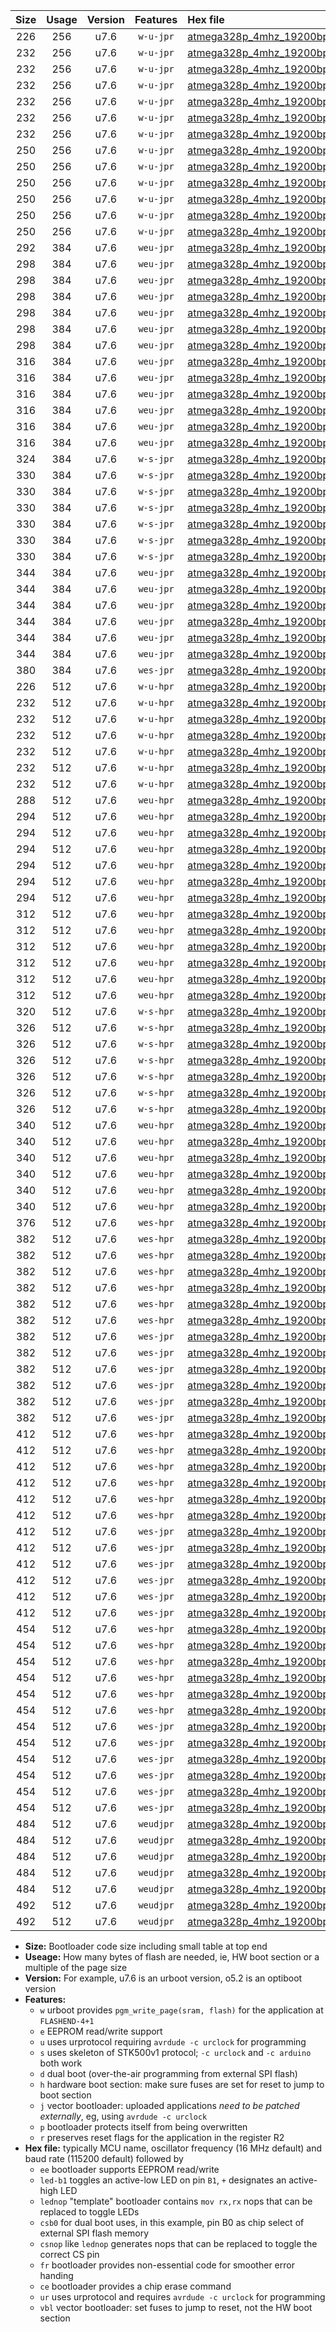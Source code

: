|Size|Usage|Version|Features|Hex file|
|:-:|:-:|:-:|:-:|:--|
|226|256|u7.6|`w-u-jpr`|[atmega328p_4mhz_19200bps_ur_vbl.hex](https://raw.githubusercontent.com/stefanrueger/urboot/main/bootloaders/atmega328p/fcpu_4mhz/19200_bps/atmega328p_4mhz_19200bps_ur_vbl.hex)|
|232|256|u7.6|`w-u-jpr`|[atmega328p_4mhz_19200bps_led+b1_ur_vbl.hex](https://raw.githubusercontent.com/stefanrueger/urboot/main/bootloaders/atmega328p/fcpu_4mhz/19200_bps/atmega328p_4mhz_19200bps_led+b1_ur_vbl.hex)|
|232|256|u7.6|`w-u-jpr`|[atmega328p_4mhz_19200bps_led+b5_ur_vbl.hex](https://raw.githubusercontent.com/stefanrueger/urboot/main/bootloaders/atmega328p/fcpu_4mhz/19200_bps/atmega328p_4mhz_19200bps_led+b5_ur_vbl.hex)|
|232|256|u7.6|`w-u-jpr`|[atmega328p_4mhz_19200bps_led+d5_ur_vbl.hex](https://raw.githubusercontent.com/stefanrueger/urboot/main/bootloaders/atmega328p/fcpu_4mhz/19200_bps/atmega328p_4mhz_19200bps_led+d5_ur_vbl.hex)|
|232|256|u7.6|`w-u-jpr`|[atmega328p_4mhz_19200bps_led-b1_ur_vbl.hex](https://raw.githubusercontent.com/stefanrueger/urboot/main/bootloaders/atmega328p/fcpu_4mhz/19200_bps/atmega328p_4mhz_19200bps_led-b1_ur_vbl.hex)|
|232|256|u7.6|`w-u-jpr`|[atmega328p_4mhz_19200bps_led-d5_ur_vbl.hex](https://raw.githubusercontent.com/stefanrueger/urboot/main/bootloaders/atmega328p/fcpu_4mhz/19200_bps/atmega328p_4mhz_19200bps_led-d5_ur_vbl.hex)|
|232|256|u7.6|`w-u-jpr`|[atmega328p_4mhz_19200bps_lednop_ur_vbl.hex](https://raw.githubusercontent.com/stefanrueger/urboot/main/bootloaders/atmega328p/fcpu_4mhz/19200_bps/atmega328p_4mhz_19200bps_lednop_ur_vbl.hex)|
|250|256|u7.6|`w-u-jpr`|[atmega328p_4mhz_19200bps_led+b1_fr_ur_vbl.hex](https://raw.githubusercontent.com/stefanrueger/urboot/main/bootloaders/atmega328p/fcpu_4mhz/19200_bps/atmega328p_4mhz_19200bps_led+b1_fr_ur_vbl.hex)|
|250|256|u7.6|`w-u-jpr`|[atmega328p_4mhz_19200bps_led+b5_fr_ur_vbl.hex](https://raw.githubusercontent.com/stefanrueger/urboot/main/bootloaders/atmega328p/fcpu_4mhz/19200_bps/atmega328p_4mhz_19200bps_led+b5_fr_ur_vbl.hex)|
|250|256|u7.6|`w-u-jpr`|[atmega328p_4mhz_19200bps_led+d5_fr_ur_vbl.hex](https://raw.githubusercontent.com/stefanrueger/urboot/main/bootloaders/atmega328p/fcpu_4mhz/19200_bps/atmega328p_4mhz_19200bps_led+d5_fr_ur_vbl.hex)|
|250|256|u7.6|`w-u-jpr`|[atmega328p_4mhz_19200bps_led-b1_fr_ur_vbl.hex](https://raw.githubusercontent.com/stefanrueger/urboot/main/bootloaders/atmega328p/fcpu_4mhz/19200_bps/atmega328p_4mhz_19200bps_led-b1_fr_ur_vbl.hex)|
|250|256|u7.6|`w-u-jpr`|[atmega328p_4mhz_19200bps_led-d5_fr_ur_vbl.hex](https://raw.githubusercontent.com/stefanrueger/urboot/main/bootloaders/atmega328p/fcpu_4mhz/19200_bps/atmega328p_4mhz_19200bps_led-d5_fr_ur_vbl.hex)|
|250|256|u7.6|`w-u-jpr`|[atmega328p_4mhz_19200bps_lednop_fr_ur_vbl.hex](https://raw.githubusercontent.com/stefanrueger/urboot/main/bootloaders/atmega328p/fcpu_4mhz/19200_bps/atmega328p_4mhz_19200bps_lednop_fr_ur_vbl.hex)|
|292|384|u7.6|`weu-jpr`|[atmega328p_4mhz_19200bps_ee_ur_vbl.hex](https://raw.githubusercontent.com/stefanrueger/urboot/main/bootloaders/atmega328p/fcpu_4mhz/19200_bps/atmega328p_4mhz_19200bps_ee_ur_vbl.hex)|
|298|384|u7.6|`weu-jpr`|[atmega328p_4mhz_19200bps_ee_led+b1_ur_vbl.hex](https://raw.githubusercontent.com/stefanrueger/urboot/main/bootloaders/atmega328p/fcpu_4mhz/19200_bps/atmega328p_4mhz_19200bps_ee_led+b1_ur_vbl.hex)|
|298|384|u7.6|`weu-jpr`|[atmega328p_4mhz_19200bps_ee_led+b5_ur_vbl.hex](https://raw.githubusercontent.com/stefanrueger/urboot/main/bootloaders/atmega328p/fcpu_4mhz/19200_bps/atmega328p_4mhz_19200bps_ee_led+b5_ur_vbl.hex)|
|298|384|u7.6|`weu-jpr`|[atmega328p_4mhz_19200bps_ee_led+d5_ur_vbl.hex](https://raw.githubusercontent.com/stefanrueger/urboot/main/bootloaders/atmega328p/fcpu_4mhz/19200_bps/atmega328p_4mhz_19200bps_ee_led+d5_ur_vbl.hex)|
|298|384|u7.6|`weu-jpr`|[atmega328p_4mhz_19200bps_ee_led-b1_ur_vbl.hex](https://raw.githubusercontent.com/stefanrueger/urboot/main/bootloaders/atmega328p/fcpu_4mhz/19200_bps/atmega328p_4mhz_19200bps_ee_led-b1_ur_vbl.hex)|
|298|384|u7.6|`weu-jpr`|[atmega328p_4mhz_19200bps_ee_led-d5_ur_vbl.hex](https://raw.githubusercontent.com/stefanrueger/urboot/main/bootloaders/atmega328p/fcpu_4mhz/19200_bps/atmega328p_4mhz_19200bps_ee_led-d5_ur_vbl.hex)|
|298|384|u7.6|`weu-jpr`|[atmega328p_4mhz_19200bps_ee_lednop_ur_vbl.hex](https://raw.githubusercontent.com/stefanrueger/urboot/main/bootloaders/atmega328p/fcpu_4mhz/19200_bps/atmega328p_4mhz_19200bps_ee_lednop_ur_vbl.hex)|
|316|384|u7.6|`weu-jpr`|[atmega328p_4mhz_19200bps_ee_led+b1_fr_ur_vbl.hex](https://raw.githubusercontent.com/stefanrueger/urboot/main/bootloaders/atmega328p/fcpu_4mhz/19200_bps/atmega328p_4mhz_19200bps_ee_led+b1_fr_ur_vbl.hex)|
|316|384|u7.6|`weu-jpr`|[atmega328p_4mhz_19200bps_ee_led+b5_fr_ur_vbl.hex](https://raw.githubusercontent.com/stefanrueger/urboot/main/bootloaders/atmega328p/fcpu_4mhz/19200_bps/atmega328p_4mhz_19200bps_ee_led+b5_fr_ur_vbl.hex)|
|316|384|u7.6|`weu-jpr`|[atmega328p_4mhz_19200bps_ee_led+d5_fr_ur_vbl.hex](https://raw.githubusercontent.com/stefanrueger/urboot/main/bootloaders/atmega328p/fcpu_4mhz/19200_bps/atmega328p_4mhz_19200bps_ee_led+d5_fr_ur_vbl.hex)|
|316|384|u7.6|`weu-jpr`|[atmega328p_4mhz_19200bps_ee_led-b1_fr_ur_vbl.hex](https://raw.githubusercontent.com/stefanrueger/urboot/main/bootloaders/atmega328p/fcpu_4mhz/19200_bps/atmega328p_4mhz_19200bps_ee_led-b1_fr_ur_vbl.hex)|
|316|384|u7.6|`weu-jpr`|[atmega328p_4mhz_19200bps_ee_led-d5_fr_ur_vbl.hex](https://raw.githubusercontent.com/stefanrueger/urboot/main/bootloaders/atmega328p/fcpu_4mhz/19200_bps/atmega328p_4mhz_19200bps_ee_led-d5_fr_ur_vbl.hex)|
|316|384|u7.6|`weu-jpr`|[atmega328p_4mhz_19200bps_ee_lednop_fr_ur_vbl.hex](https://raw.githubusercontent.com/stefanrueger/urboot/main/bootloaders/atmega328p/fcpu_4mhz/19200_bps/atmega328p_4mhz_19200bps_ee_lednop_fr_ur_vbl.hex)|
|324|384|u7.6|`w-s-jpr`|[atmega328p_4mhz_19200bps_vbl.hex](https://raw.githubusercontent.com/stefanrueger/urboot/main/bootloaders/atmega328p/fcpu_4mhz/19200_bps/atmega328p_4mhz_19200bps_vbl.hex)|
|330|384|u7.6|`w-s-jpr`|[atmega328p_4mhz_19200bps_led+b1_vbl.hex](https://raw.githubusercontent.com/stefanrueger/urboot/main/bootloaders/atmega328p/fcpu_4mhz/19200_bps/atmega328p_4mhz_19200bps_led+b1_vbl.hex)|
|330|384|u7.6|`w-s-jpr`|[atmega328p_4mhz_19200bps_led+b5_vbl.hex](https://raw.githubusercontent.com/stefanrueger/urboot/main/bootloaders/atmega328p/fcpu_4mhz/19200_bps/atmega328p_4mhz_19200bps_led+b5_vbl.hex)|
|330|384|u7.6|`w-s-jpr`|[atmega328p_4mhz_19200bps_led+d5_vbl.hex](https://raw.githubusercontent.com/stefanrueger/urboot/main/bootloaders/atmega328p/fcpu_4mhz/19200_bps/atmega328p_4mhz_19200bps_led+d5_vbl.hex)|
|330|384|u7.6|`w-s-jpr`|[atmega328p_4mhz_19200bps_led-b1_vbl.hex](https://raw.githubusercontent.com/stefanrueger/urboot/main/bootloaders/atmega328p/fcpu_4mhz/19200_bps/atmega328p_4mhz_19200bps_led-b1_vbl.hex)|
|330|384|u7.6|`w-s-jpr`|[atmega328p_4mhz_19200bps_led-d5_vbl.hex](https://raw.githubusercontent.com/stefanrueger/urboot/main/bootloaders/atmega328p/fcpu_4mhz/19200_bps/atmega328p_4mhz_19200bps_led-d5_vbl.hex)|
|330|384|u7.6|`w-s-jpr`|[atmega328p_4mhz_19200bps_lednop_vbl.hex](https://raw.githubusercontent.com/stefanrueger/urboot/main/bootloaders/atmega328p/fcpu_4mhz/19200_bps/atmega328p_4mhz_19200bps_lednop_vbl.hex)|
|344|384|u7.6|`weu-jpr`|[atmega328p_4mhz_19200bps_ee_led+b1_fr_ce_ur_vbl.hex](https://raw.githubusercontent.com/stefanrueger/urboot/main/bootloaders/atmega328p/fcpu_4mhz/19200_bps/atmega328p_4mhz_19200bps_ee_led+b1_fr_ce_ur_vbl.hex)|
|344|384|u7.6|`weu-jpr`|[atmega328p_4mhz_19200bps_ee_led+b5_fr_ce_ur_vbl.hex](https://raw.githubusercontent.com/stefanrueger/urboot/main/bootloaders/atmega328p/fcpu_4mhz/19200_bps/atmega328p_4mhz_19200bps_ee_led+b5_fr_ce_ur_vbl.hex)|
|344|384|u7.6|`weu-jpr`|[atmega328p_4mhz_19200bps_ee_led+d5_fr_ce_ur_vbl.hex](https://raw.githubusercontent.com/stefanrueger/urboot/main/bootloaders/atmega328p/fcpu_4mhz/19200_bps/atmega328p_4mhz_19200bps_ee_led+d5_fr_ce_ur_vbl.hex)|
|344|384|u7.6|`weu-jpr`|[atmega328p_4mhz_19200bps_ee_led-b1_fr_ce_ur_vbl.hex](https://raw.githubusercontent.com/stefanrueger/urboot/main/bootloaders/atmega328p/fcpu_4mhz/19200_bps/atmega328p_4mhz_19200bps_ee_led-b1_fr_ce_ur_vbl.hex)|
|344|384|u7.6|`weu-jpr`|[atmega328p_4mhz_19200bps_ee_led-d5_fr_ce_ur_vbl.hex](https://raw.githubusercontent.com/stefanrueger/urboot/main/bootloaders/atmega328p/fcpu_4mhz/19200_bps/atmega328p_4mhz_19200bps_ee_led-d5_fr_ce_ur_vbl.hex)|
|344|384|u7.6|`weu-jpr`|[atmega328p_4mhz_19200bps_ee_lednop_fr_ce_ur_vbl.hex](https://raw.githubusercontent.com/stefanrueger/urboot/main/bootloaders/atmega328p/fcpu_4mhz/19200_bps/atmega328p_4mhz_19200bps_ee_lednop_fr_ce_ur_vbl.hex)|
|380|384|u7.6|`wes-jpr`|[atmega328p_4mhz_19200bps_ee_vbl.hex](https://raw.githubusercontent.com/stefanrueger/urboot/main/bootloaders/atmega328p/fcpu_4mhz/19200_bps/atmega328p_4mhz_19200bps_ee_vbl.hex)|
|226|512|u7.6|`w-u-hpr`|[atmega328p_4mhz_19200bps_ur.hex](https://raw.githubusercontent.com/stefanrueger/urboot/main/bootloaders/atmega328p/fcpu_4mhz/19200_bps/atmega328p_4mhz_19200bps_ur.hex)|
|232|512|u7.6|`w-u-hpr`|[atmega328p_4mhz_19200bps_led+b1_ur.hex](https://raw.githubusercontent.com/stefanrueger/urboot/main/bootloaders/atmega328p/fcpu_4mhz/19200_bps/atmega328p_4mhz_19200bps_led+b1_ur.hex)|
|232|512|u7.6|`w-u-hpr`|[atmega328p_4mhz_19200bps_led+b5_ur.hex](https://raw.githubusercontent.com/stefanrueger/urboot/main/bootloaders/atmega328p/fcpu_4mhz/19200_bps/atmega328p_4mhz_19200bps_led+b5_ur.hex)|
|232|512|u7.6|`w-u-hpr`|[atmega328p_4mhz_19200bps_led+d5_ur.hex](https://raw.githubusercontent.com/stefanrueger/urboot/main/bootloaders/atmega328p/fcpu_4mhz/19200_bps/atmega328p_4mhz_19200bps_led+d5_ur.hex)|
|232|512|u7.6|`w-u-hpr`|[atmega328p_4mhz_19200bps_led-b1_ur.hex](https://raw.githubusercontent.com/stefanrueger/urboot/main/bootloaders/atmega328p/fcpu_4mhz/19200_bps/atmega328p_4mhz_19200bps_led-b1_ur.hex)|
|232|512|u7.6|`w-u-hpr`|[atmega328p_4mhz_19200bps_led-d5_ur.hex](https://raw.githubusercontent.com/stefanrueger/urboot/main/bootloaders/atmega328p/fcpu_4mhz/19200_bps/atmega328p_4mhz_19200bps_led-d5_ur.hex)|
|232|512|u7.6|`w-u-hpr`|[atmega328p_4mhz_19200bps_lednop_ur.hex](https://raw.githubusercontent.com/stefanrueger/urboot/main/bootloaders/atmega328p/fcpu_4mhz/19200_bps/atmega328p_4mhz_19200bps_lednop_ur.hex)|
|288|512|u7.6|`weu-hpr`|[atmega328p_4mhz_19200bps_ee_ur.hex](https://raw.githubusercontent.com/stefanrueger/urboot/main/bootloaders/atmega328p/fcpu_4mhz/19200_bps/atmega328p_4mhz_19200bps_ee_ur.hex)|
|294|512|u7.6|`weu-hpr`|[atmega328p_4mhz_19200bps_ee_led+b1_ur.hex](https://raw.githubusercontent.com/stefanrueger/urboot/main/bootloaders/atmega328p/fcpu_4mhz/19200_bps/atmega328p_4mhz_19200bps_ee_led+b1_ur.hex)|
|294|512|u7.6|`weu-hpr`|[atmega328p_4mhz_19200bps_ee_led+b5_ur.hex](https://raw.githubusercontent.com/stefanrueger/urboot/main/bootloaders/atmega328p/fcpu_4mhz/19200_bps/atmega328p_4mhz_19200bps_ee_led+b5_ur.hex)|
|294|512|u7.6|`weu-hpr`|[atmega328p_4mhz_19200bps_ee_led+d5_ur.hex](https://raw.githubusercontent.com/stefanrueger/urboot/main/bootloaders/atmega328p/fcpu_4mhz/19200_bps/atmega328p_4mhz_19200bps_ee_led+d5_ur.hex)|
|294|512|u7.6|`weu-hpr`|[atmega328p_4mhz_19200bps_ee_led-b1_ur.hex](https://raw.githubusercontent.com/stefanrueger/urboot/main/bootloaders/atmega328p/fcpu_4mhz/19200_bps/atmega328p_4mhz_19200bps_ee_led-b1_ur.hex)|
|294|512|u7.6|`weu-hpr`|[atmega328p_4mhz_19200bps_ee_led-d5_ur.hex](https://raw.githubusercontent.com/stefanrueger/urboot/main/bootloaders/atmega328p/fcpu_4mhz/19200_bps/atmega328p_4mhz_19200bps_ee_led-d5_ur.hex)|
|294|512|u7.6|`weu-hpr`|[atmega328p_4mhz_19200bps_ee_lednop_ur.hex](https://raw.githubusercontent.com/stefanrueger/urboot/main/bootloaders/atmega328p/fcpu_4mhz/19200_bps/atmega328p_4mhz_19200bps_ee_lednop_ur.hex)|
|312|512|u7.6|`weu-hpr`|[atmega328p_4mhz_19200bps_ee_led+b1_fr_ur.hex](https://raw.githubusercontent.com/stefanrueger/urboot/main/bootloaders/atmega328p/fcpu_4mhz/19200_bps/atmega328p_4mhz_19200bps_ee_led+b1_fr_ur.hex)|
|312|512|u7.6|`weu-hpr`|[atmega328p_4mhz_19200bps_ee_led+b5_fr_ur.hex](https://raw.githubusercontent.com/stefanrueger/urboot/main/bootloaders/atmega328p/fcpu_4mhz/19200_bps/atmega328p_4mhz_19200bps_ee_led+b5_fr_ur.hex)|
|312|512|u7.6|`weu-hpr`|[atmega328p_4mhz_19200bps_ee_led+d5_fr_ur.hex](https://raw.githubusercontent.com/stefanrueger/urboot/main/bootloaders/atmega328p/fcpu_4mhz/19200_bps/atmega328p_4mhz_19200bps_ee_led+d5_fr_ur.hex)|
|312|512|u7.6|`weu-hpr`|[atmega328p_4mhz_19200bps_ee_led-b1_fr_ur.hex](https://raw.githubusercontent.com/stefanrueger/urboot/main/bootloaders/atmega328p/fcpu_4mhz/19200_bps/atmega328p_4mhz_19200bps_ee_led-b1_fr_ur.hex)|
|312|512|u7.6|`weu-hpr`|[atmega328p_4mhz_19200bps_ee_led-d5_fr_ur.hex](https://raw.githubusercontent.com/stefanrueger/urboot/main/bootloaders/atmega328p/fcpu_4mhz/19200_bps/atmega328p_4mhz_19200bps_ee_led-d5_fr_ur.hex)|
|312|512|u7.6|`weu-hpr`|[atmega328p_4mhz_19200bps_ee_lednop_fr_ur.hex](https://raw.githubusercontent.com/stefanrueger/urboot/main/bootloaders/atmega328p/fcpu_4mhz/19200_bps/atmega328p_4mhz_19200bps_ee_lednop_fr_ur.hex)|
|320|512|u7.6|`w-s-hpr`|[atmega328p_4mhz_19200bps.hex](https://raw.githubusercontent.com/stefanrueger/urboot/main/bootloaders/atmega328p/fcpu_4mhz/19200_bps/atmega328p_4mhz_19200bps.hex)|
|326|512|u7.6|`w-s-hpr`|[atmega328p_4mhz_19200bps_led+b1.hex](https://raw.githubusercontent.com/stefanrueger/urboot/main/bootloaders/atmega328p/fcpu_4mhz/19200_bps/atmega328p_4mhz_19200bps_led+b1.hex)|
|326|512|u7.6|`w-s-hpr`|[atmega328p_4mhz_19200bps_led+b5.hex](https://raw.githubusercontent.com/stefanrueger/urboot/main/bootloaders/atmega328p/fcpu_4mhz/19200_bps/atmega328p_4mhz_19200bps_led+b5.hex)|
|326|512|u7.6|`w-s-hpr`|[atmega328p_4mhz_19200bps_led+d5.hex](https://raw.githubusercontent.com/stefanrueger/urboot/main/bootloaders/atmega328p/fcpu_4mhz/19200_bps/atmega328p_4mhz_19200bps_led+d5.hex)|
|326|512|u7.6|`w-s-hpr`|[atmega328p_4mhz_19200bps_led-b1.hex](https://raw.githubusercontent.com/stefanrueger/urboot/main/bootloaders/atmega328p/fcpu_4mhz/19200_bps/atmega328p_4mhz_19200bps_led-b1.hex)|
|326|512|u7.6|`w-s-hpr`|[atmega328p_4mhz_19200bps_led-d5.hex](https://raw.githubusercontent.com/stefanrueger/urboot/main/bootloaders/atmega328p/fcpu_4mhz/19200_bps/atmega328p_4mhz_19200bps_led-d5.hex)|
|326|512|u7.6|`w-s-hpr`|[atmega328p_4mhz_19200bps_lednop.hex](https://raw.githubusercontent.com/stefanrueger/urboot/main/bootloaders/atmega328p/fcpu_4mhz/19200_bps/atmega328p_4mhz_19200bps_lednop.hex)|
|340|512|u7.6|`weu-hpr`|[atmega328p_4mhz_19200bps_ee_led+b1_fr_ce_ur.hex](https://raw.githubusercontent.com/stefanrueger/urboot/main/bootloaders/atmega328p/fcpu_4mhz/19200_bps/atmega328p_4mhz_19200bps_ee_led+b1_fr_ce_ur.hex)|
|340|512|u7.6|`weu-hpr`|[atmega328p_4mhz_19200bps_ee_led+b5_fr_ce_ur.hex](https://raw.githubusercontent.com/stefanrueger/urboot/main/bootloaders/atmega328p/fcpu_4mhz/19200_bps/atmega328p_4mhz_19200bps_ee_led+b5_fr_ce_ur.hex)|
|340|512|u7.6|`weu-hpr`|[atmega328p_4mhz_19200bps_ee_led+d5_fr_ce_ur.hex](https://raw.githubusercontent.com/stefanrueger/urboot/main/bootloaders/atmega328p/fcpu_4mhz/19200_bps/atmega328p_4mhz_19200bps_ee_led+d5_fr_ce_ur.hex)|
|340|512|u7.6|`weu-hpr`|[atmega328p_4mhz_19200bps_ee_led-b1_fr_ce_ur.hex](https://raw.githubusercontent.com/stefanrueger/urboot/main/bootloaders/atmega328p/fcpu_4mhz/19200_bps/atmega328p_4mhz_19200bps_ee_led-b1_fr_ce_ur.hex)|
|340|512|u7.6|`weu-hpr`|[atmega328p_4mhz_19200bps_ee_led-d5_fr_ce_ur.hex](https://raw.githubusercontent.com/stefanrueger/urboot/main/bootloaders/atmega328p/fcpu_4mhz/19200_bps/atmega328p_4mhz_19200bps_ee_led-d5_fr_ce_ur.hex)|
|340|512|u7.6|`weu-hpr`|[atmega328p_4mhz_19200bps_ee_lednop_fr_ce_ur.hex](https://raw.githubusercontent.com/stefanrueger/urboot/main/bootloaders/atmega328p/fcpu_4mhz/19200_bps/atmega328p_4mhz_19200bps_ee_lednop_fr_ce_ur.hex)|
|376|512|u7.6|`wes-hpr`|[atmega328p_4mhz_19200bps_ee.hex](https://raw.githubusercontent.com/stefanrueger/urboot/main/bootloaders/atmega328p/fcpu_4mhz/19200_bps/atmega328p_4mhz_19200bps_ee.hex)|
|382|512|u7.6|`wes-hpr`|[atmega328p_4mhz_19200bps_ee_led+b1.hex](https://raw.githubusercontent.com/stefanrueger/urboot/main/bootloaders/atmega328p/fcpu_4mhz/19200_bps/atmega328p_4mhz_19200bps_ee_led+b1.hex)|
|382|512|u7.6|`wes-hpr`|[atmega328p_4mhz_19200bps_ee_led+b5.hex](https://raw.githubusercontent.com/stefanrueger/urboot/main/bootloaders/atmega328p/fcpu_4mhz/19200_bps/atmega328p_4mhz_19200bps_ee_led+b5.hex)|
|382|512|u7.6|`wes-hpr`|[atmega328p_4mhz_19200bps_ee_led+d5.hex](https://raw.githubusercontent.com/stefanrueger/urboot/main/bootloaders/atmega328p/fcpu_4mhz/19200_bps/atmega328p_4mhz_19200bps_ee_led+d5.hex)|
|382|512|u7.6|`wes-hpr`|[atmega328p_4mhz_19200bps_ee_led-b1.hex](https://raw.githubusercontent.com/stefanrueger/urboot/main/bootloaders/atmega328p/fcpu_4mhz/19200_bps/atmega328p_4mhz_19200bps_ee_led-b1.hex)|
|382|512|u7.6|`wes-hpr`|[atmega328p_4mhz_19200bps_ee_led-d5.hex](https://raw.githubusercontent.com/stefanrueger/urboot/main/bootloaders/atmega328p/fcpu_4mhz/19200_bps/atmega328p_4mhz_19200bps_ee_led-d5.hex)|
|382|512|u7.6|`wes-hpr`|[atmega328p_4mhz_19200bps_ee_lednop.hex](https://raw.githubusercontent.com/stefanrueger/urboot/main/bootloaders/atmega328p/fcpu_4mhz/19200_bps/atmega328p_4mhz_19200bps_ee_lednop.hex)|
|382|512|u7.6|`wes-jpr`|[atmega328p_4mhz_19200bps_ee_led+b1_vbl.hex](https://raw.githubusercontent.com/stefanrueger/urboot/main/bootloaders/atmega328p/fcpu_4mhz/19200_bps/atmega328p_4mhz_19200bps_ee_led+b1_vbl.hex)|
|382|512|u7.6|`wes-jpr`|[atmega328p_4mhz_19200bps_ee_led+b5_vbl.hex](https://raw.githubusercontent.com/stefanrueger/urboot/main/bootloaders/atmega328p/fcpu_4mhz/19200_bps/atmega328p_4mhz_19200bps_ee_led+b5_vbl.hex)|
|382|512|u7.6|`wes-jpr`|[atmega328p_4mhz_19200bps_ee_led+d5_vbl.hex](https://raw.githubusercontent.com/stefanrueger/urboot/main/bootloaders/atmega328p/fcpu_4mhz/19200_bps/atmega328p_4mhz_19200bps_ee_led+d5_vbl.hex)|
|382|512|u7.6|`wes-jpr`|[atmega328p_4mhz_19200bps_ee_led-b1_vbl.hex](https://raw.githubusercontent.com/stefanrueger/urboot/main/bootloaders/atmega328p/fcpu_4mhz/19200_bps/atmega328p_4mhz_19200bps_ee_led-b1_vbl.hex)|
|382|512|u7.6|`wes-jpr`|[atmega328p_4mhz_19200bps_ee_led-d5_vbl.hex](https://raw.githubusercontent.com/stefanrueger/urboot/main/bootloaders/atmega328p/fcpu_4mhz/19200_bps/atmega328p_4mhz_19200bps_ee_led-d5_vbl.hex)|
|382|512|u7.6|`wes-jpr`|[atmega328p_4mhz_19200bps_ee_lednop_vbl.hex](https://raw.githubusercontent.com/stefanrueger/urboot/main/bootloaders/atmega328p/fcpu_4mhz/19200_bps/atmega328p_4mhz_19200bps_ee_lednop_vbl.hex)|
|412|512|u7.6|`wes-hpr`|[atmega328p_4mhz_19200bps_ee_led+b1_fr.hex](https://raw.githubusercontent.com/stefanrueger/urboot/main/bootloaders/atmega328p/fcpu_4mhz/19200_bps/atmega328p_4mhz_19200bps_ee_led+b1_fr.hex)|
|412|512|u7.6|`wes-hpr`|[atmega328p_4mhz_19200bps_ee_led+b5_fr.hex](https://raw.githubusercontent.com/stefanrueger/urboot/main/bootloaders/atmega328p/fcpu_4mhz/19200_bps/atmega328p_4mhz_19200bps_ee_led+b5_fr.hex)|
|412|512|u7.6|`wes-hpr`|[atmega328p_4mhz_19200bps_ee_led+d5_fr.hex](https://raw.githubusercontent.com/stefanrueger/urboot/main/bootloaders/atmega328p/fcpu_4mhz/19200_bps/atmega328p_4mhz_19200bps_ee_led+d5_fr.hex)|
|412|512|u7.6|`wes-hpr`|[atmega328p_4mhz_19200bps_ee_led-b1_fr.hex](https://raw.githubusercontent.com/stefanrueger/urboot/main/bootloaders/atmega328p/fcpu_4mhz/19200_bps/atmega328p_4mhz_19200bps_ee_led-b1_fr.hex)|
|412|512|u7.6|`wes-hpr`|[atmega328p_4mhz_19200bps_ee_led-d5_fr.hex](https://raw.githubusercontent.com/stefanrueger/urboot/main/bootloaders/atmega328p/fcpu_4mhz/19200_bps/atmega328p_4mhz_19200bps_ee_led-d5_fr.hex)|
|412|512|u7.6|`wes-hpr`|[atmega328p_4mhz_19200bps_ee_lednop_fr.hex](https://raw.githubusercontent.com/stefanrueger/urboot/main/bootloaders/atmega328p/fcpu_4mhz/19200_bps/atmega328p_4mhz_19200bps_ee_lednop_fr.hex)|
|412|512|u7.6|`wes-jpr`|[atmega328p_4mhz_19200bps_ee_led+b1_fr_vbl.hex](https://raw.githubusercontent.com/stefanrueger/urboot/main/bootloaders/atmega328p/fcpu_4mhz/19200_bps/atmega328p_4mhz_19200bps_ee_led+b1_fr_vbl.hex)|
|412|512|u7.6|`wes-jpr`|[atmega328p_4mhz_19200bps_ee_led+b5_fr_vbl.hex](https://raw.githubusercontent.com/stefanrueger/urboot/main/bootloaders/atmega328p/fcpu_4mhz/19200_bps/atmega328p_4mhz_19200bps_ee_led+b5_fr_vbl.hex)|
|412|512|u7.6|`wes-jpr`|[atmega328p_4mhz_19200bps_ee_led+d5_fr_vbl.hex](https://raw.githubusercontent.com/stefanrueger/urboot/main/bootloaders/atmega328p/fcpu_4mhz/19200_bps/atmega328p_4mhz_19200bps_ee_led+d5_fr_vbl.hex)|
|412|512|u7.6|`wes-jpr`|[atmega328p_4mhz_19200bps_ee_led-b1_fr_vbl.hex](https://raw.githubusercontent.com/stefanrueger/urboot/main/bootloaders/atmega328p/fcpu_4mhz/19200_bps/atmega328p_4mhz_19200bps_ee_led-b1_fr_vbl.hex)|
|412|512|u7.6|`wes-jpr`|[atmega328p_4mhz_19200bps_ee_led-d5_fr_vbl.hex](https://raw.githubusercontent.com/stefanrueger/urboot/main/bootloaders/atmega328p/fcpu_4mhz/19200_bps/atmega328p_4mhz_19200bps_ee_led-d5_fr_vbl.hex)|
|412|512|u7.6|`wes-jpr`|[atmega328p_4mhz_19200bps_ee_lednop_fr_vbl.hex](https://raw.githubusercontent.com/stefanrueger/urboot/main/bootloaders/atmega328p/fcpu_4mhz/19200_bps/atmega328p_4mhz_19200bps_ee_lednop_fr_vbl.hex)|
|454|512|u7.6|`wes-hpr`|[atmega328p_4mhz_19200bps_ee_led+b1_fr_ce.hex](https://raw.githubusercontent.com/stefanrueger/urboot/main/bootloaders/atmega328p/fcpu_4mhz/19200_bps/atmega328p_4mhz_19200bps_ee_led+b1_fr_ce.hex)|
|454|512|u7.6|`wes-hpr`|[atmega328p_4mhz_19200bps_ee_led+b5_fr_ce.hex](https://raw.githubusercontent.com/stefanrueger/urboot/main/bootloaders/atmega328p/fcpu_4mhz/19200_bps/atmega328p_4mhz_19200bps_ee_led+b5_fr_ce.hex)|
|454|512|u7.6|`wes-hpr`|[atmega328p_4mhz_19200bps_ee_led+d5_fr_ce.hex](https://raw.githubusercontent.com/stefanrueger/urboot/main/bootloaders/atmega328p/fcpu_4mhz/19200_bps/atmega328p_4mhz_19200bps_ee_led+d5_fr_ce.hex)|
|454|512|u7.6|`wes-hpr`|[atmega328p_4mhz_19200bps_ee_led-b1_fr_ce.hex](https://raw.githubusercontent.com/stefanrueger/urboot/main/bootloaders/atmega328p/fcpu_4mhz/19200_bps/atmega328p_4mhz_19200bps_ee_led-b1_fr_ce.hex)|
|454|512|u7.6|`wes-hpr`|[atmega328p_4mhz_19200bps_ee_led-d5_fr_ce.hex](https://raw.githubusercontent.com/stefanrueger/urboot/main/bootloaders/atmega328p/fcpu_4mhz/19200_bps/atmega328p_4mhz_19200bps_ee_led-d5_fr_ce.hex)|
|454|512|u7.6|`wes-hpr`|[atmega328p_4mhz_19200bps_ee_lednop_fr_ce.hex](https://raw.githubusercontent.com/stefanrueger/urboot/main/bootloaders/atmega328p/fcpu_4mhz/19200_bps/atmega328p_4mhz_19200bps_ee_lednop_fr_ce.hex)|
|454|512|u7.6|`wes-jpr`|[atmega328p_4mhz_19200bps_ee_led+b1_fr_ce_vbl.hex](https://raw.githubusercontent.com/stefanrueger/urboot/main/bootloaders/atmega328p/fcpu_4mhz/19200_bps/atmega328p_4mhz_19200bps_ee_led+b1_fr_ce_vbl.hex)|
|454|512|u7.6|`wes-jpr`|[atmega328p_4mhz_19200bps_ee_led+b5_fr_ce_vbl.hex](https://raw.githubusercontent.com/stefanrueger/urboot/main/bootloaders/atmega328p/fcpu_4mhz/19200_bps/atmega328p_4mhz_19200bps_ee_led+b5_fr_ce_vbl.hex)|
|454|512|u7.6|`wes-jpr`|[atmega328p_4mhz_19200bps_ee_led+d5_fr_ce_vbl.hex](https://raw.githubusercontent.com/stefanrueger/urboot/main/bootloaders/atmega328p/fcpu_4mhz/19200_bps/atmega328p_4mhz_19200bps_ee_led+d5_fr_ce_vbl.hex)|
|454|512|u7.6|`wes-jpr`|[atmega328p_4mhz_19200bps_ee_led-b1_fr_ce_vbl.hex](https://raw.githubusercontent.com/stefanrueger/urboot/main/bootloaders/atmega328p/fcpu_4mhz/19200_bps/atmega328p_4mhz_19200bps_ee_led-b1_fr_ce_vbl.hex)|
|454|512|u7.6|`wes-jpr`|[atmega328p_4mhz_19200bps_ee_led-d5_fr_ce_vbl.hex](https://raw.githubusercontent.com/stefanrueger/urboot/main/bootloaders/atmega328p/fcpu_4mhz/19200_bps/atmega328p_4mhz_19200bps_ee_led-d5_fr_ce_vbl.hex)|
|454|512|u7.6|`wes-jpr`|[atmega328p_4mhz_19200bps_ee_lednop_fr_ce_vbl.hex](https://raw.githubusercontent.com/stefanrueger/urboot/main/bootloaders/atmega328p/fcpu_4mhz/19200_bps/atmega328p_4mhz_19200bps_ee_lednop_fr_ce_vbl.hex)|
|484|512|u7.6|`weudjpr`|[atmega328p_4mhz_19200bps_ee_led+b1_csb0_fr_ce_ur_vbl.hex](https://raw.githubusercontent.com/stefanrueger/urboot/main/bootloaders/atmega328p/fcpu_4mhz/19200_bps/atmega328p_4mhz_19200bps_ee_led+b1_csb0_fr_ce_ur_vbl.hex)|
|484|512|u7.6|`weudjpr`|[atmega328p_4mhz_19200bps_ee_led+b5_csb0_fr_ce_ur_vbl.hex](https://raw.githubusercontent.com/stefanrueger/urboot/main/bootloaders/atmega328p/fcpu_4mhz/19200_bps/atmega328p_4mhz_19200bps_ee_led+b5_csb0_fr_ce_ur_vbl.hex)|
|484|512|u7.6|`weudjpr`|[atmega328p_4mhz_19200bps_ee_led+d5_csb0_fr_ce_ur_vbl.hex](https://raw.githubusercontent.com/stefanrueger/urboot/main/bootloaders/atmega328p/fcpu_4mhz/19200_bps/atmega328p_4mhz_19200bps_ee_led+d5_csb0_fr_ce_ur_vbl.hex)|
|484|512|u7.6|`weudjpr`|[atmega328p_4mhz_19200bps_ee_led-b1_csb0_fr_ce_ur_vbl.hex](https://raw.githubusercontent.com/stefanrueger/urboot/main/bootloaders/atmega328p/fcpu_4mhz/19200_bps/atmega328p_4mhz_19200bps_ee_led-b1_csb0_fr_ce_ur_vbl.hex)|
|484|512|u7.6|`weudjpr`|[atmega328p_4mhz_19200bps_ee_led-d5_csb0_fr_ce_ur_vbl.hex](https://raw.githubusercontent.com/stefanrueger/urboot/main/bootloaders/atmega328p/fcpu_4mhz/19200_bps/atmega328p_4mhz_19200bps_ee_led-d5_csb0_fr_ce_ur_vbl.hex)|
|492|512|u7.6|`weudjpr`|[atmega328p_4mhz_19200bps_ee_led+b1_csd5_fr_ce_ur_vbl.hex](https://raw.githubusercontent.com/stefanrueger/urboot/main/bootloaders/atmega328p/fcpu_4mhz/19200_bps/atmega328p_4mhz_19200bps_ee_led+b1_csd5_fr_ce_ur_vbl.hex)|
|492|512|u7.6|`weudjpr`|[atmega328p_4mhz_19200bps_ee_lednop_csnop_fr_ce_ur_vbl.hex](https://raw.githubusercontent.com/stefanrueger/urboot/main/bootloaders/atmega328p/fcpu_4mhz/19200_bps/atmega328p_4mhz_19200bps_ee_lednop_csnop_fr_ce_ur_vbl.hex)|

- **Size:** Bootloader code size including small table at top end
- **Useage:** How many bytes of flash are needed, ie, HW boot section or a multiple of the page size
- **Version:** For example, u7.6 is an urboot version, o5.2 is an optiboot version
- **Features:**
  + `w` urboot provides `pgm_write_page(sram, flash)` for the application at `FLASHEND-4+1`
  + `e` EEPROM read/write support
  + `u` uses urprotocol requiring `avrdude -c urclock` for programming
  + `s` uses skeleton of STK500v1 protocol; `-c urclock` and `-c arduino` both work
  + `d` dual boot (over-the-air programming from external SPI flash)
  + `h` hardware boot section: make sure fuses are set for reset to jump to boot section
  + `j` vector bootloader: uploaded applications *need to be patched externally*, eg, using `avrdude -c urclock`
  + `p` bootloader protects itself from being overwritten
  + `r` preserves reset flags for the application in the register R2
- **Hex file:** typically MCU name, oscillator frequency (16 MHz default) and baud rate (115200 default) followed by
  + `ee` bootloader supports EEPROM read/write
  + `led-b1` toggles an active-low LED on pin `B1`, `+` designates an active-high LED
  + `lednop` "template" bootloader contains `mov rx,rx` nops that can be replaced to toggle LEDs
  + `csb0` for dual boot uses, in this example, pin B0 as chip select of external SPI flash memory
  + `csnop` like `lednop` generates nops that can be replaced to toggle the correct CS pin
  + `fr` bootloader provides non-essential code for smoother error handing
  + `ce` bootloader provides a chip erase command
  + `ur` uses urprotocol and requires `avrdude -c urclock` for programming
  + `vbl` vector bootloader: set fuses to jump to reset, not the HW boot section
